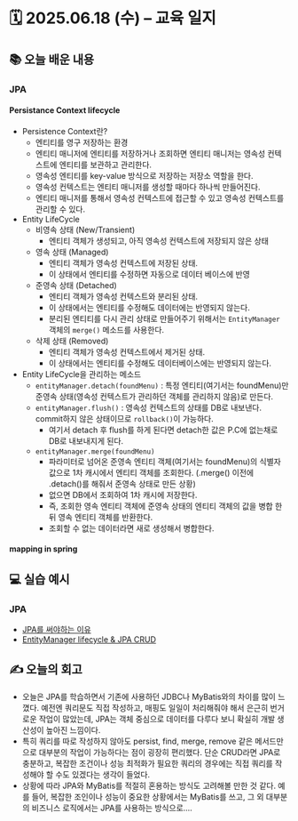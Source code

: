 # 🗓️ 2025.06.18 (수) – 교육 일지

## 📚 오늘 배운 내용
### JPA
#### Persistance Context lifecycle
- Persistence Context란?
  - 엔티티를 영구 저장하는 환경
  - 엔티티 매니저에 엔티티를 저장하거나 조회하면 엔티티 매니저는 영속성 컨텍스트에 엔티티를 보관하고 관리한다.
  - 영속성 엔티티를 key-value 방식으로 저장하는 저장소 역할을 한다.
  - 영속성 컨텍스트는 엔티티 매니저를 생성할 때마다 하나씩 만들어진다.
  - 엔티티 매니저를 통해서 영속성 컨텍스트에 접근할 수 있고 영속성 컨텍스트를 관리할 수 있다.
- Entity LifeCycle
  - 비영속 상태 (New/Transient)
    - 엔티티 객체가 생성되고, 아직 영속성 컨텍스트에 저장되지 않은 상태 
  - 영속 상태 (Managed)
    - 엔티티 객체가 영속성 컨텍스트에 저장된 상태. 
    - 이 상태에서 엔티티를 수정하면 자동으로 데이터 베이스에 반영
  - 준영속 상태 (Detached)
    - 엔티티 객체가 영속성 컨텍스트와 분리된 상태. 
    - 이 상태에서는 엔티티를 수정해도 데이터에는 반영되지 않는다.
    - 분리된 엔티티를 다시 관리 상태로 만들어주기 위해서는 `EntityManager` 객체의 `merge()` 메소드를 사용한다.
  - 삭제 상태 (Removed)
    - 엔티티 객체가 영속성 컨텍스트에서 제거된 상태. 
    - 이 상태에서는 엔티티를 수정해도 데이터베이스에는 반영되지 않는다.
- Entity LifeCycle을 관리하는 메소드
  - `entityManager.detach(foundMenu)` : 특정 엔티티(여기서는 foundMenu)만 준영속 상태(영속성 컨텍스트가 관리하던 객체를 관리하지 않음)로 만든다.
  - `entityManager.flush()` : 영속성 컨텍스트의 상태를 DB로 내보낸다. commit하지 않은 상태이므로 `rollback()`이 가능하다.
    - 여기서 detach 후 flush를 하게 된다면 detach한 값은 P.C에 없는채로 DB로 내보내지게 된다.
  - `entityManager.merge(foundMenu)`
    - 파라미터로 넘어온 준영속 엔티티 객체(여기서는 foundMenu)의 식별자 값으로 1차 캐시에서 엔티티 객체를 조회한다. (.merge() 이전에 .detach()를 해줘서 준영속 상태로 만든 상황)
    - 없으면 DB에서 조회하여 1차 캐시에 저장한다.
    - 즉, 조회한 영속 엔티티 객체에 준영속 상태의 엔티티 객체의 값을 병합 한 뒤 영속 엔티티 객체를 반환한다.
    - 조회할 수 없는 데이터라면 새로 생성해서 병합한다.


#### mapping in spring
## 💻 실습 예시
### JPA
- [JPA를 써야하는 이유](../../JPA/chapter00-intro)
- [EntityManager lifecycle & JPA CRUD](../../JPA/chapter01-persistence-context)

## ✍️ 오늘의 회고
- 오늘은 JPA를 학습하면서 기존에 사용하던 JDBC나 MyBatis와의 차이를 많이 느꼈다.
  예전엔 쿼리문도 직접 작성하고, 매핑도 일일이 처리해줘야 해서 은근히 번거로운 작업이 많았는데,
  JPA는 객체 중심으로 데이터를 다루다 보니 확실히 개발 생산성이 높아진 느낌이다.
- 특히 쿼리를 따로 작성하지 않아도 persist, find, merge, remove 같은 메서드만으로 대부분의 작업이 가능하다는 점이 굉장히 편리했다.
  단순 CRUD라면 JPA로 충분하고, 복잡한 조건이나 성능 최적화가 필요한 쿼리의 경우에는 직접 쿼리를 작성해야 할 수도 있겠다는 생각이 들었다.
- 상황에 따라 JPA와 MyBatis를 적절히 혼용하는 방식도 고려해볼 만한 것 같다.
  예를 들어, 복잡한 조인이나 성능이 중요한 상황에서는 MyBatis를 쓰고,
  그 외 대부분의 비즈니스 로직에서는 JPA를 사용하는 방식으로....